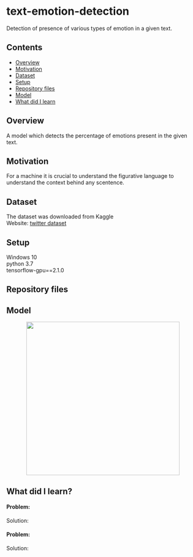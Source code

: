 # text-emotion-detection
Detection of presence of various types of emotion in a given text.

## Contents
* [Overview](#overview)
* [Motivation](#motivation)
* [Dataset](#dataset)
* [Setup](#setup)
* [Repository files](#repository-files)
* [Model](#model)
* [What did I learn](#what-did-i-learn)

## Overview
A model which detects the percentage of emotions present in the given text.

## Motivation
For a machine it is crucial to understand the figurative language to understand the context behind any scentence.

## Dataset
The dataset was downloaded from Kaggle<br>
Website: [twitter dataset](https://www.kaggle.com/nikhiljohnk/tweets-with-sarcasm-and-irony)

## Setup
Windows 10<br>
python 3.7<br>
tensorflow-gpu==2.1.0

## Repository files


## Model
<p align="center">
  <img src="" width="400">
</p>

## What did I learn?
#### Problem: 
Solution:<br>

#### Problem: 
Solution:<br>

